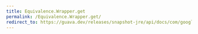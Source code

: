 ```yaml
---
title: Equivalence.Wrapper.get
permalink: /Equivalence.Wrapper.get/
redirect_to: https://guava.dev/releases/snapshot-jre/api/docs/com/google/common/base/Equivalence.Wrapper.html#get--
---
```

